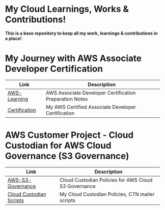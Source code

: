 # My Cloud Learnings, Works & Contributions!
**This is a base repository to keep all my work, learnings & contributions in a place!**

# My Journey with AWS Associate Developer Certification

| Link | Description |
|-------------|-------------|
| [AWS-Learning](https://github.com/sahanasj/aws-learnings)<br> | AWS Associate Developer Certification Preparation Notes  |
| [Certification](https://github.com/sahanasj/aws-learnings)<br> | My AWS Certified Associate Developer Certification  |

# AWS Customer Project - Cloud Custodian for AWS Cloud Governance (S3 Governance)

| Link | Description |
|-------------|-------------|
| [AWS-S3-Governance](https://github.com/sahanasj/Lincoln-AWS-S3-Cloud-Governance-using-AWS-Config)<br> | Cloud Custodian Policies for AWS Cloud S3 Governance |
| [Cloud Custodian Scripts](https://github.com/sahanasj/cloudcustodian-policies)<br> | My Cloud Custodian Policies, C7N mailer scripts  |

